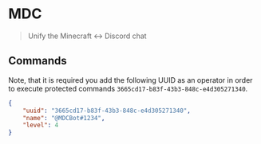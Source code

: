 # MDC
> Unify the Minecraft <-> Discord chat

## Commands
Note, that it is required you add the following UUID as an operator in order to execute protected commands `3665cd17-b83f-43b3-848c-e4d305271340`.
```json
{
    "uuid": "3665cd17-b83f-43b3-848c-e4d305271340",
    "name": "@MDCBot#1234",
    "level": 4
}
```
